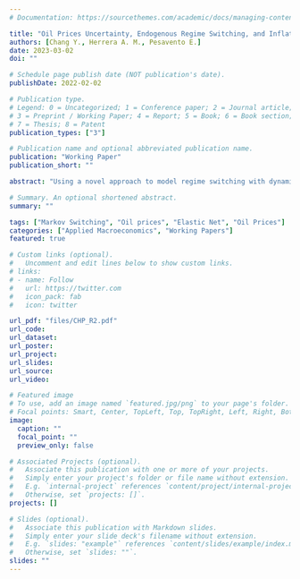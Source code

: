 ```yaml
---
# Documentation: https://sourcethemes.com/academic/docs/managing-content/

title: "Oil Prices Uncertainty, Endogenous Regime Switching, and Inflation Anchoring"
authors: [Chang Y., Herrera A. M., Pesavento E.]
date: 2023-03-02
doi: ""

# Schedule page publish date (NOT publication's date).
publishDate: 2022-02-02

# Publication type.
# Legend: 0 = Uncategorized; 1 = Conference paper; 2 = Journal article;
# 3 = Preprint / Working Paper; 4 = Report; 5 = Book; 6 = Book section;
# 7 = Thesis; 8 = Patent
publication_types: ["3"]

# Publication name and optional abbreviated publication name.
publication: "Working Paper"
publication_short: ""

abstract: "Using a novel approach to model regime switching with dynamic feedback and interactions, we extract latent mean and volatility factors in oil price changes. We illustrate how the volatility factor constitutes a useful measure of oil market risk (or oil price uncertainty) for policy makers and analysts as it captures uncertainty not reflected in other economic/financial uncertainty measures. Then, in the context of a VAR, we investigate the role of oil price uncertainty in driving inflation expectations and inflation anchoring. We show that shocks to the mean factor lead to higher expected inflation and inflation disagreement among professional forecasters and households. In contrast, shocks to the volatility factor act as aggregate demand shocks in that they result in lower expected inflation, yet they do increase disagreement about future inflation among professional forecasters and, especially, among households. We also provide econometric evidence suggesting the proposed endogenous volatility switching model can outperform other regime switching models. "

# Summary. An optional shortened abstract.
summary: ""

tags: ["Markov Switching", "Oil prices", "Elastic Net", "Oil Prices"]
categories: ["Applied Macroeconomics", "Working Papers"]
featured: true

# Custom links (optional).
#   Uncomment and edit lines below to show custom links.
# links:
# - name: Follow
#   url: https://twitter.com
#   icon_pack: fab
#   icon: twitter

url_pdf: "files/CHP_R2.pdf"
url_code:
url_dataset:
url_poster:
url_project:
url_slides:
url_source:
url_video:

# Featured image
# To use, add an image named `featured.jpg/png` to your page's folder. 
# Focal points: Smart, Center, TopLeft, Top, TopRight, Left, Right, BottomLeft, Bottom, BottomRight.
image:
  caption: ""
  focal_point: ""
  preview_only: false

# Associated Projects (optional).
#   Associate this publication with one or more of your projects.
#   Simply enter your project's folder or file name without extension.
#   E.g. `internal-project` references `content/project/internal-project/index.md`.
#   Otherwise, set `projects: []`.
projects: []

# Slides (optional).
#   Associate this publication with Markdown slides.
#   Simply enter your slide deck's filename without extension.
#   E.g. `slides: "example"` references `content/slides/example/index.md`.
#   Otherwise, set `slides: ""`.
slides: ""
---
```



